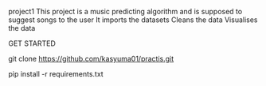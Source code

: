  project1
This project is a music predicting algorithm and is supposed to suggest songs to the user
It imports the datasets
Cleans the data
Visualises the data

GET STARTED

git clone https://github.com/kasyuma01/practis.git

pip install -r requirements.txt
